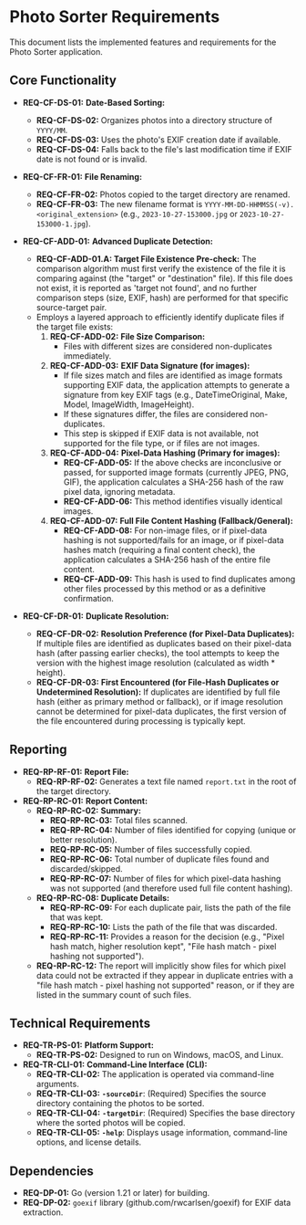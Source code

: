 # Photo Sorter Requirements

This document lists the implemented features and requirements for the Photo Sorter application.

## Core Functionality

-   **REQ-CF-DS-01:** **Date-Based Sorting:**
    -   **REQ-CF-DS-02:** Organizes photos into a directory structure of `YYYY/MM`.
    -   **REQ-CF-DS-03:** Uses the photo's EXIF creation date if available.
    -   **REQ-CF-DS-04:** Falls back to the file's last modification time if EXIF date is not found or is invalid.

-   **REQ-CF-FR-01:** **File Renaming:**
    -   **REQ-CF-FR-02:** Photos copied to the target directory are renamed.
    -   **REQ-CF-FR-03:** The new filename format is `YYYY-MM-DD-HHMMSS(-v).<original_extension>` (e.g., `2023-10-27-153000.jpg` or `2023-10-27-153000-1.jpg`).

-   **REQ-CF-ADD-01:** **Advanced Duplicate Detection:**
    -   **REQ-CF-ADD-01.A: Target File Existence Pre-check:** The comparison algorithm must first verify the existence of the file it is comparing against (the "target" or "destination" file). If this file does not exist, it is reported as 'target not found', and no further comparison steps (size, EXIF, hash) are performed for that specific source-target pair.
    -   Employs a layered approach to efficiently identify duplicate files if the target file exists:
        1.  **REQ-CF-ADD-02:** **File Size Comparison:**
            -   Files with different sizes are considered non-duplicates immediately.
        2.  **REQ-CF-ADD-03:** **EXIF Data Signature (for images):**
            -   If file sizes match and files are identified as image formats supporting EXIF data, the application attempts to generate a signature from key EXIF tags (e.g., DateTimeOriginal, Make, Model, ImageWidth, ImageHeight).
            -   If these signatures differ, the files are considered non-duplicates.
            -   This step is skipped if EXIF data is not available, not supported for the file type, or if files are not images.
        3.  **REQ-CF-ADD-04:** **Pixel-Data Hashing (Primary for images):**
            -   **REQ-CF-ADD-05:** If the above checks are inconclusive or passed, for supported image formats (currently JPEG, PNG, GIF), the application calculates a SHA-256 hash of the raw pixel data, ignoring metadata.
            -   **REQ-CF-ADD-06:** This method identifies visually identical images.
        4.  **REQ-CF-ADD-07:** **Full File Content Hashing (Fallback/General):**
            -   **REQ-CF-ADD-08:** For non-image files, or if pixel-data hashing is not supported/fails for an image, or if pixel-data hashes match (requiring a final content check), the application calculates a SHA-256 hash of the entire file content.
            -   **REQ-CF-ADD-09:** This hash is used to find duplicates among other files processed by this method or as a definitive confirmation.

-   **REQ-CF-DR-01:** **Duplicate Resolution:**
    -   **REQ-CF-DR-02:** **Resolution Preference (for Pixel-Data Duplicates):** If multiple files are identified as duplicates based on their pixel-data hash (after passing earlier checks), the tool attempts to keep the version with the highest image resolution (calculated as width * height).
    -   **REQ-CF-DR-03:** **First Encountered (for File-Hash Duplicates or Undetermined Resolution):** If duplicates are identified by full file hash (either as primary method or fallback), or if image resolution cannot be determined for pixel-data duplicates, the first version of the file encountered during processing is typically kept.

## Reporting

-   **REQ-RP-RF-01:** **Report File:**
    -   **REQ-RP-RF-02:** Generates a text file named `report.txt` in the root of the target directory.
-   **REQ-RP-RC-01:** **Report Content:**
    -   **REQ-RP-RC-02:** **Summary:**
        -   **REQ-RP-RC-03:** Total files scanned.
        -   **REQ-RP-RC-04:** Number of files identified for copying (unique or better resolution).
        -   **REQ-RP-RC-05:** Number of files successfully copied.
        -   **REQ-RP-RC-06:** Total number of duplicate files found and discarded/skipped.
        -   **REQ-RP-RC-07:** Number of files for which pixel-data hashing was not supported (and therefore used full file content hashing).
    -   **REQ-RP-RC-08:** **Duplicate Details:**
        -   **REQ-RP-RC-09:** For each duplicate pair, lists the path of the file that was kept.
        -   **REQ-RP-RC-10:** Lists the path of the file that was discarded.
        -   **REQ-RP-RC-11:** Provides a reason for the decision (e.g., "Pixel hash match, higher resolution kept", "File hash match - pixel hashing not supported").
    -   **REQ-RP-RC-12:** The report will implicitly show files for which pixel data could not be extracted if they appear in duplicate entries with a "file hash match - pixel hashing not supported" reason, or if they are listed in the summary count of such files.

## Technical Requirements

-   **REQ-TR-PS-01:** **Platform Support:**
    -   **REQ-TR-PS-02:** Designed to run on Windows, macOS, and Linux.
-   **REQ-TR-CLI-01:** **Command-Line Interface (CLI):**
    -   **REQ-TR-CLI-02:** The application is operated via command-line arguments.
    -   **REQ-TR-CLI-03:** **`-sourceDir`**: (Required) Specifies the source directory containing the photos to be sorted.
    -   **REQ-TR-CLI-04:** **`-targetDir`**: (Required) Specifies the base directory where the sorted photos will be copied.
    -   **REQ-TR-CLI-05:** **`-help`**: Displays usage information, command-line options, and license details.

## Dependencies
- **REQ-DP-01:** Go (version 1.21 or later) for building.
- **REQ-DP-02:** `goexif` library (github.com/rwcarlsen/goexif) for EXIF data extraction.
